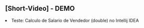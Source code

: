 ## [Short-Video] - DEMO

<li> Teste: Calculo de Salario de Vendedor (double) no Intellij IDEA </li>

